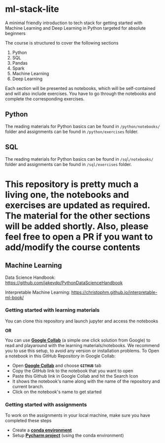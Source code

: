 # ml-stack-lite

A minimal friendly introduction to tech stack for getting started with Machine Learning and Deep Learning in Python targeted for absolute beginners

The course is structured to cover the following sections

1.	Python
2.	SQL
3.	Pandas
4.	Spark
5.	Machine Learning
6.	Deep Learning


Each section will be presented as notebooks, which will be self-contained and will also include exercises. You have to go through the notebooks and complete the corresponding exercises.


## Python

The reading materials for Python basics can be found in `/python/notebooks/` folder and assignments can be found in `/python/exercises` folder.

## SQL

The reading materials for Python basics can be found in `/sql/notebooks/` folder and assignments can be found in `/sql/exercises` folder.

# **This repository is pretty much a living one, the notebooks and exercises are updated as required. The material for the other sections will be added shortly. Also, please feel free to open a PR if you want to add/modify the course contents**

## Machine Learning

Data Science Handbook:
https://github.com/jakevdp/PythonDataScienceHandbook

Interpretable Machine Learning:
https://christophm.github.io/interpretable-ml-book/

### Getting started with learning materials

You can clone this repository and launch jupyter and access the notebooks

**OR**

You can use **[Google Collab](https://colab.research.google.com/)** (a simple one click solution from Google) to read and playaround with the learning materials/notebooks. We recommend you to use this setup, to avoid any version or installation problems. To Open a notebook in this GitHub Repository in Google Collab:

* Open **[Google Collab](https://colab.research.google.com/)** and choose **`GITHUB`** tab
* Copy the GitHub link to the notebook that you want to open 
 * Paste this Github link in Google Collab and hit the Search Icon
 * It shows the notebook's name along with the name of the repository and current branch. 
 * Click on the notebook's name to get started 
 
### Getting started with assignments
To work on the assignments in your local machine, make sure you have completed these steps
* Create a **[conda environment](https://conda.io/docs/user-guide/tasks/manage-environments.html#creating-an-environment-with-commands)**
* Setup **[Pycharm project](https://medium.com/infinity-aka-aseem/how-to-setup-pycharm-with-an-anaconda-virtual-environment-already-created-fb927bacbe61)** (using the conda environment)
